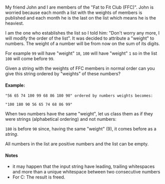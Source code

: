 My friend John and I are members of the "Fat to Fit Club (FFC)". John is worried because
each month a list with the weights of members is published and each month he is the last on the list
which means he is the heaviest. 

I am the one who establishes the list so I told him:
"Don't worry any more, I will modify the order of the list".
It was decided to attribute a "weight" to numbers. The weight of a number will be from now on the sum of its digits. 

For example `99` will have "weight" `18`, `100` will have "weight" `1` so in the list `100` will come before `99`.

Given a string with the weights of FFC members in normal order can you give this string ordered by "weights" of these numbers?

#### Example:
```
"56 65 74 100 99 68 86 180 90" ordered by numbers weights becomes: 

"100 180 90 56 65 74 68 86 99"

```

When two numbers have the same "weight", let us class them as if they were strings (alphabetical ordering) and not numbers:

`180` is before `90` since, having the same "weight" (9),  it comes before as a *string*.

All numbers in the list are positive numbers and the list can be empty.

#### Notes

- it may happen that the input string have leading, trailing whitespaces and more than a unique whitespace between two consecutive numbers
- For C: The result is freed.


